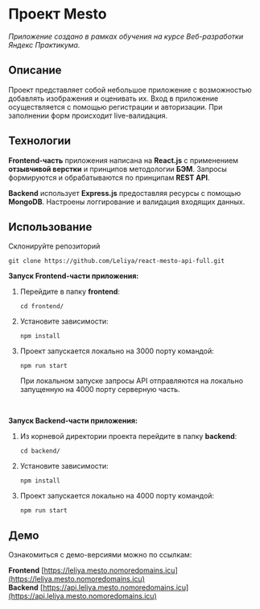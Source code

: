 # Проект Mesto
*Приложение создано в рамках обучения на курсе Веб-разработки Яндекс Практикума.*  

## Описание

Проект представляет собой небольшое приложение с возможностью добавлять изображения и оценивать их. Вход в приложение осуществляется с помощью регистрации и авторизации. При заполнении форм происходит live-валидация.

## Технологии

**Frontend-часть** приложения написана на **React.js** с применением **отзывчивой верстки** и принципов методологии **БЭМ**. Запросы формируются и обрабатываются по принципам **REST API**.

**Backend** использует **Express.js** предоставляя ресурсы с помощью **MongoDB**. Настроены логгирование и валидация входящих данных.

## Использование

Склонируйте репозиторий 
```
git clone https://github.com/Leliya/react-mesto-api-full.git
```
**Запуск Frontend-части приложения:**
1. Перейдите в папку **frontend**:  
      ```
      cd frontend/
      ```
2. Установите зависимости:
      ```
      npm install
      ```
3. Проект запускается локально на 3000 порту командой:
      ```
      npm run start
      ```
      При локальном запуске запросы API отправляются на локально запущенную на 4000 порту серверную часть.
</br>

**Запуск Backend-части приложения:**  
1. Из корневой директории проекта перейдите в папку **backend**:   
      ```
      cd backend/
      ```  
2. Установите зависимости:
      ```
      npm install
      ```
3. Проект запускается локально на 4000 порту командой:
      ```
      npm run start
      ```

## Демо

Ознакомиться с демо-версиями можно по ссылкам:

**Frontend** [https://leliya.mesto.nomoredomains.icu](https://leliya.mesto.nomoredomains.icu)  
**Backend**  [https://api.leliya.mesto.nomoredomains.icu](https://api.leliya.mesto.nomoredomains.icu)
